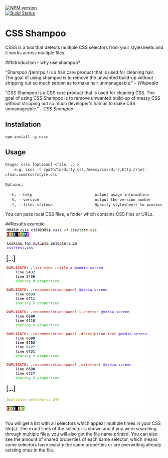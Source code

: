 [![NPM version](https://img.shields.io/npm/v/csss.svg?style=flat)](https://www.npmjs.com/package/csss)  
[![Build Status](https://travis-ci.org/webycel/csss.svg?branch=merging)](https://travis-ci.org/webycel/csss)

# CSS Shampoo

CSSS is a tool that detects multiple CSS selectors from your stylesheets and it works across multiple files.

##Introduction - why use shampoo?

"Shampoo /ʃæmˈpuː/ is a hair care product that is used for cleaning hair. The goal of using shampoo is to remove the unwanted build-up without stripping out so much sebum as to make hair unmanageable." - <i>Wikipedia</i>

"CSS Shampoo is a CSS care product that is used for cleaning CSS. The goal of using CSS Shampoo is to remove unwanted build-up of messy CSS without stripping out so much developer's hair as to make CSS unmanageable." - <i>CSS Shampoo</i>

## Installation

```shell
npm install -g csss
```

## Usage

```
Usage: csss [options] <file, ...>
    e.g. csss -f /path/to/dirty.css,/messy/css/dir/,http://not-clean.com/css/style.css

Options:

  -h, --help                            output usage information
  -V, --version                         output the version number
  -f, --files <files>                   Specify stylesheets to process
```
You can pass local CSS files, a folder which contains CSS files or URLs.

##Results example
![CSS Shampoo results example](/img/example-results.png?raw=true)

You will get a list with all selectors which appear multiple times in your CSS file(s). The exact lines of the selector is shown and if you were searching through multiple files, you will also get the file name printed.
You can also see the amount of shared properties of each same selector, which means some selectors have exactly the same properties or are overwriting already existing ones in the file.
